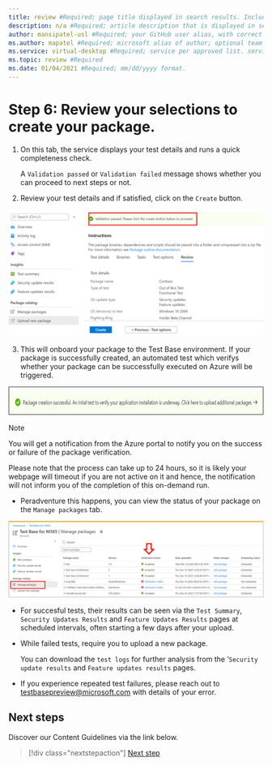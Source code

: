```yaml
---
title: review #Required; page title displayed in search results. Include the brand.
description: n/a #Required; article description that is displayed in search results.
author: mansipatel-usl #Required; your GitHub user alias, with correct capitalization.
ms.author: mapatel #Required; microsoft alias of author; optional team alias.
ms.service: virtual-desktop #Required; service per approved list. service slug assigned to your service by ACOM.
ms.topic: review #Required
ms.date: 01/04/2021 #Required; mm/dd/yyyy format.
---
```

# Step 6: Review your selections to create your package.

1.	On this tab, the service displays your test details and runs a quick completeness check. 

    A ```Validation passed``` or ```Validation failed``` message shows whether you can proceed to next steps or not.

2.	Review your test details and if satisfied, click on the ```Create``` button. 


![](Media/validation.png)

3.	This will onboard your package to the Test Base environment. If your package is successfully created, an automated test which verifys whether your package can be successfully executed on Azure will be triggered.

![](Media/successful.png)

> [!Note]
> You will get a notification from the Azure portal to notify you on the success or failure of the package verification. 
>
> Please note that the process can take up to 24 hours, so it is likely your webpage will timeout if you are not active on it and hence, the notification will not inform you of the completion of this on-demand run. 

  - Peradventure this happens, you can view the status of your package on the ```Manage packages``` tab.

![](Media/managepackages.png)

  - For succesful tests, their results can be seen via the ```Test Summary```, ```Security Updates Results``` and ```Feature Updates Results``` pages at scheduled intervals, often starting a few days after your upload.
  
  - While failed tests, require you to upload a new package. 
  
    You can download the ```test logs``` for further analysis from the ‘```Security update results``` and ```Feature updates results``` pages.

  - If you experience repeated test failures, please reach out to testbasepreview@microsoft.com with details of your error. 

## Next steps

Discover our Content Guidelines via the link below.
> [!div class="nextstepaction"]
> [Next step](contentguideline.md)
